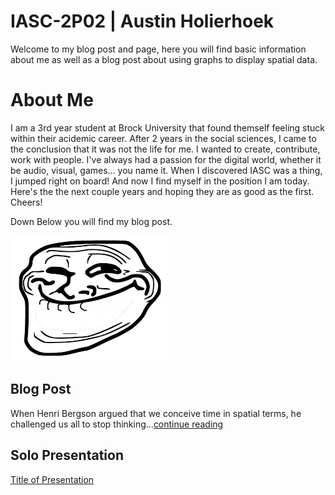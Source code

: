 # IASC-2P02 | Austin Holierhoek 

Welcome to my blog post and page, here you will find basic information about me as well as a blog post about using graphs to display spatial data.

# About Me

I am a 3rd year student at Brock University that found themself feeling stuck within their acidemic career. After 2 years in the social sciences, I came to the conclusion that it was not the life for me. I wanted to create, contribute, work with people. I've always had a passion for the digital world, whether it be audio, visual, games... you name it. When I discovered IASC was a thing, I jumped right on board! And now I find myself in the position I am today. Here's the the next couple years and hoping they are as good as the first. Cheers!
 
Down Below you will find my blog post.

![](images/face.png)

## Blog Post 

When Henri Bergson argued that we conceive time in spatial terms, he challenged us all to stop thinking...[continue reading](blog.md)

## Solo Presentation

[Title of Presentation](reveal/index.html)
